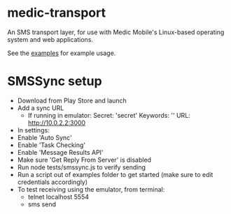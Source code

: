 medic-transport
===============

An SMS transport layer, for use with Medic Mobile's Linux-based operating
system and web applications.

See the [examples](examples) for example usage.

SMSSync setup
===============
 - Download from Play Store and launch
 - Add a sync URL
   - If running in emulator:
     Secret: 'secret'
     Keywords: ''
     URL: http://10.0.2.2:3000
 - In settings:
  - Enable 'Auto Sync'
  - Enable 'Task Checking'
  - Enable 'Message Results API'
  - Make sure 'Get Reply From Server' is disabled
- Run node tests/smssync.js to verify sending
- Run a script out of examples folder to get started (make sure to edit credentials accordingly)
- To test receiving using the emulator, from terminal:
  - telnet localhost 5554
  - sms send <number> <message>
